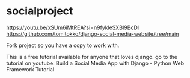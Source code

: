# socialproject
https://youtu.be/xSUm6iMtREA?si=n9fykleSXBI9BcDl
https://github.com/tomitokko/django-social-media-website/tree/main


Fork project so you have a copy to work with. 

This is a free tutorial available for anyone that loves django.
go to the tutorial on youtube: Build a Social Media App with Django - Python Web Framework Tutorial
